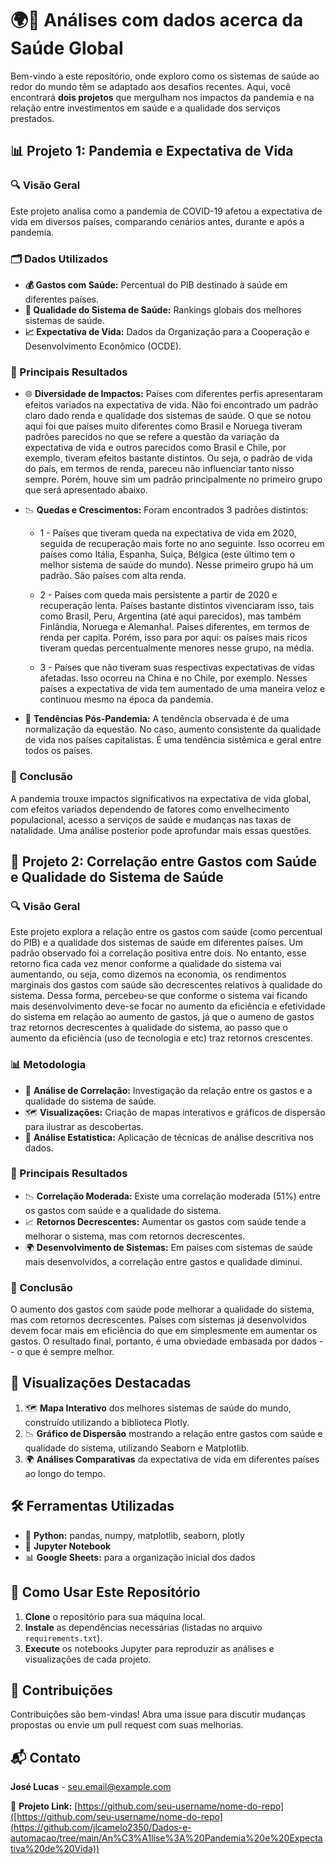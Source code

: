 # 🌍💉 Análises com dados acerca da Saúde Global

Bem-vindo a este repositório, onde exploro como os sistemas de saúde ao redor do mundo têm se adaptado aos desafios recentes. Aqui, você encontrará **dois projetos** que mergulham nos impactos da pandemia e na relação entre investimentos em saúde e a qualidade dos serviços prestados.

## **📊 Projeto 1: Pandemia e Expectativa de Vida**

### 🔍 Visão Geral
Este projeto analisa como a pandemia de COVID-19 afetou a expectativa de vida em diversos países, comparando cenários antes, durante e após a pandemia.

### 🗂️ Dados Utilizados
- **💰 Gastos com Saúde:** Percentual do PIB destinado à saúde em diferentes países.
- **🏥 Qualidade do Sistema de Saúde:** Rankings globais dos melhores sistemas de saúde.
- **📈 Expectativa de Vida:** Dados da Organização para a Cooperação e Desenvolvimento Econômico (OCDE).

### 🔑 Principais Resultados
- 🌐 **Diversidade de Impactos:** Países com diferentes perfis apresentaram efeitos variados na expectativa de vida. Não foi encontrado um padrão claro dado renda e qualidade dos sistemas de saúde. O que se notou aqui foi que países muito diferentes como Brasil e Noruega tiveram padrões parecidos no que se refere a questão da variação da expectativa de vida e outros parecidos como Brasil e Chile, por exemplo, tiveram efeitos bastante distintos. Ou seja, o padrão de vida do país, em termos de renda, pareceu não influenciar tanto nisso sempre. Porém, houve sim um padrão principalmente no primeiro grupo que será apresentado abaixo.
- 📉 **Quedas e Crescimentos:** Foram encontrados 3 padrões distintos:
    - 1 - Países que tiveram queda na expectativa de vida em 2020, seguida de recuperação mais forte no ano seguinte. Isso ocorreu em  países como Itália, Espanha, Suiça, Bélgica (este último tem o melhor sistema de saúde do mundo). Nesse primeiro grupo há um padrão. São países com alta renda.
 
    - 2 - Países com queda mais persistente a partir de 2020 e recuperação lenta. Países bastante distintos vivenciaram isso, tais como Brasil, Peru, Argentina (até aqui parecidos), mas também Finlândia, Noruega e Alemanha!. Países diferentes, em termos de renda per capita. Porém, isso para por aqui: os países mais ricos tiveram quedas percentualmente menores nesse grupo, na média.
    - 3 - Países que não tiveram suas respectivas expectativas de vidas afetadas. Isso ocorreu na China e no Chile, por exemplo. Nesses países a expectativa de vida tem aumentado de uma maneira veloz e continuou mesmo na época da pandemia.
    
- 🧭 **Tendências Pós-Pandemia:** A tendência observada é de uma normalização da equestão. No caso, aumento consistente da qualidade de vida nos países capitalistas. É uma tendência sistêmica e geral entre todos os países.

### 💬 Conclusão
A pandemia trouxe impactos significativos na expectativa de vida global, com efeitos variados dependendo de fatores como envelhecimento populacional, acesso a serviços de saúde e mudanças nas taxas de natalidade. Uma análise posterior pode aprofundar mais essas questões.

## **💼 Projeto 2: Correlação entre Gastos com Saúde e Qualidade do Sistema de Saúde**

### 🔍 Visão Geral
Este projeto explora a relação entre os gastos com saúde (como percentual do PIB) e a qualidade dos sistemas de saúde em diferentes países. Um padrão observado foi a correlação positiva entre dois. No entanto, esse retorno fica cada vez menor conforme a qualidade do sistema vai aumentando, ou seja, como dizemos na economia, os rendimentos marginais dos gastos com saúde são decrescentes relativos à qualidade do sistema. Dessa forma, percebeu-se que conforme o sistema vai ficando mais desenvolvimento deve-se focar no aumento da eficiência e efetividade do sistema em relação ao aumento de gastos, já que o aumeno de gastos traz retornos decrescentes à qualidade do sistema, ao passo que o aumento da eficiência (uso de tecnologia e etc) traz retornos crescentes.

### 📊 Metodologia
- 🔗 **Análise de Correlação:** Investigação da relação entre os gastos e a qualidade do sistema de saúde.
- 🗺️ **Visualizações:** Criação de mapas interativos e gráficos de dispersão para ilustrar as descobertas.
- 🧠 **Análise Estatística:** Aplicação de técnicas de análise descritiva nos dados.

### 🔑 Principais Resultados
- 📉 **Correlação Moderada:** Existe uma correlação moderada (51%) entre os gastos com saúde e a qualidade do sistema.
- 📈 **Retornos Decrescentes:** Aumentar os gastos com saúde tende a melhorar o sistema, mas com retornos decrescentes.
- 🌍 **Desenvolvimento de Sistemas:** Em países com sistemas de saúde mais desenvolvidos, a correlação entre gastos e qualidade diminui.

### 💬 Conclusão
O aumento dos gastos com saúde pode melhorar a qualidade do sistema, mas com retornos decrescentes. Países com sistemas já desenvolvidos devem focar mais em eficiência do que em simplesmente em aumentar os gastos. O resultado final, portanto, é uma obviedade embasada por dados -- o que é sempre melhor.

## 🌟 Visualizações Destacadas
1. 🗺️ **Mapa Interativo** dos melhores sistemas de saúde do mundo, construído utilizando a biblioteca Plotly.
2. 📉 **Gráfico de Dispersão** mostrando a relação entre gastos com saúde e qualidade do sistema, utilizando Seaborn e Matplotlib.
3. 🌍 **Análises Comparativas** da expectativa de vida em diferentes países ao longo do tempo.

## 🛠️ Ferramentas Utilizadas
- 🐍 **Python:** pandas, numpy, matplotlib, seaborn, plotly
- 📓 **Jupyter Notebook**
- 📊 **Google Sheets:** para a organização inicial dos dados

## 📝 Como Usar Este Repositório
1. **Clone** o repositório para sua máquina local.
2. **Instale** as dependências necessárias (listadas no arquivo `requirements.txt`).
3. **Execute** os notebooks Jupyter para reproduzir as análises e visualizações de cada projeto.

## 🤝 Contribuições
Contribuições são bem-vindas! Abra uma issue para discutir mudanças propostas ou envie um pull request com suas melhorias.

## 📬 Contato
**José Lucas** - [seu.email@example.com](mailto:jlcam3250@gmail.com)

🔗 **Projeto Link:** [https://github.com/seu-username/nome-do-repo]([https://github.com/seu-username/nome-do-repo](https://github.com/jlcamelo2350/Dados-e-automacao/tree/main/An%C3%A1lise%3A%20Pandemia%20e%20Expectativa%20de%20Vida))
